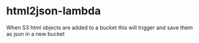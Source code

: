 # html2json-lambda
 When S3 html objects are added to a bucket this will trigger and save them as json in a new bucket
